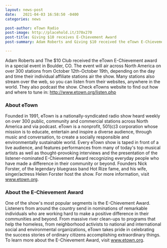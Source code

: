 ```yaml
---
layout: news-post
date:   2021-04-03 16:58:50 -0400
categories: news

post-author: eTown Radio
post-image: http://placehold.it/370x270
post-title: Giving $10 receives E-Chievement Award
post-summary: Adam Roberts and Giving $10 received the eTown E-Chievement award in a special event in Boulder, CO.

---
```


Adam Roberts and The $10 Club received the eTown E-Chievement award in a special event in Boulder, CO. The event will air across North America on over 300 stations from October 12th-October 19th, depending on the day and time their individual affiliate stations air the show. Many stations also stream over the web, so you can listen from their websites, anywhere in the world. They also podcast the show. Check eTowns website to find out how and where to tune in: http://www.etown.org/listen.php

### About eTown
Founded in 1991, eTown is a nationally-syndicated radio show heard weekly on over 300 public, community and commercial stations across North America and via podcast. eTown is a nonprofit, 501(c)3 corporation whose mission is to educate, entertain and inspire a diverse audience, through music and conversation, to create a socially responsible and environmentally sustainable world. Every eTown show is taped in front of a live audience, and features performances from many of today's top musical artists as well as thought-provoking interviews and the presentation of the listener-nominated E-Chievement Award recognizing everyday people who have made a difference in their community or beyond. Founders Nick Forster, of the legendary bluegrass band Hot Rize fame, and his wife, singer/actress Helen Forster host the show. For more information, visit www.etown.org.

### About the E-Chievement Award
One of the show's most popular segments is the E-Chievement Award. Listeners from around the country send in nominations of remarkable individuals who are working hard to make a positive difference in their communities and beyond. From massive river clean-ups to programs that help the homeless, from neighborhood activists to national and international social and environmental organizations, eTown takes pride in celebrating the success stories of ordinary citizens accomplishing extraordinary things. To learn more about the E-Chievement Award, visit www.etown.org.
